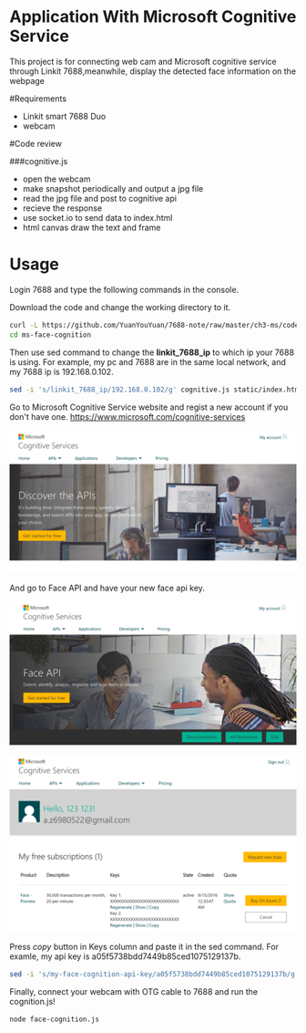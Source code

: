 # Application With Microsoft Cognitive Service

This project is for connecting web cam and Microsoft cognitive service through Linkit 7688,meanwhile, display the detected face information on the webpage 

#Requirements
*  Linkit smart 7688 Duo
*  webcam


#Code review

###cognitive.js
* open the webcam
* make snapshot periodically and output a jpg file
* read the jpg file and post to cognitive api
* recieve the response 
* use socket.io to send data to index.html
* html canvas draw the text and frame


# Usage

Login 7688 and type the following commands in the console.

Download the code and change the working directory to it.

```sh
curl -L https://github.com/YuanYouYuan/7688-note/raw/master/ch3-ms/code/face-cognition.tar.gz | tar zxv
cd ms-face-cognition
```

Then use sed command to change the __linkit_7688_ip__ to which ip your 7688 is using.
For example, my pc and 7688 are in the same local network, and my 7688 ip is 192.168.0.102.

```sh
sed -i 's/linkit_7688_ip/192.168.0.102/g' cognitive.js static/index.html
```
Go to Microsoft Cognitive Service website and regist a new account if you don't have one.
https://www.microsoft.com/cognitive-services

![](pic/ms-cognitive-service-web.png)

And go to Face API and have your new face api key.

![](pic/face-api.png)

![](pic/face-api-keys.png)

Press _copy_ button in Keys column and paste it in the sed command.
For examle, my api key is a05f5738bdd7449b85ced1075129137b.

```sh
sed -i 's/my-face-cognition-api-key/a05f5738bdd7449b85ced1075129137b/g' face-cognition.js
```

Finally, connect your webcam with OTG cable to 7688 and run the cognition.js!

```sh
node face-cognition.js
```



